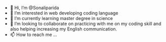 - 👋 Hi, I’m @Sonaliparida
- 👀 I’m interested in web developing coding language
- 🌱 I’m currently learning master degree in science
- 💞️ I’m looking to collaborate on practicing with me on my coding skill and also helping increasing my English communication.
- 📫 How to reach me ...

<!---
Sonaliparid/Sonaliparid is a ✨ special ✨ repository because its `README.md` (this file) appears on your GitHub profile.
You can click the Preview link to take a look at your changes.
--->
